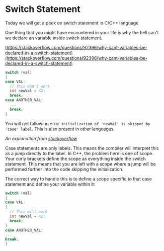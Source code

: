 # Switch Statement

Today we will get a peek on switch statement in C/C++ language.

One thing that you might have encountered in your life is why the hell can't we declare an variable inside switch statement.

[https://stackoverflow.com/questions/92396/why-cant-variables-be-declared-in-a-switch-statement](https://stackoverflow.com/questions/92396/why-cant-variables-be-declared-in-a-switch-statement)

```cpp
switch (val)
{
case VAL:
  // This won't work
  int newVal = 42;
  break;
case ANOTHER_VAL:
  ...
  break;
}
```

You will get following error `initialization of 'newVal' is skipped by 'case' label`. This is also present in other languages.

*An explanation from [stackoverflow](https://stackoverflow.com/a/92439/6236710)*

Case statements are only labels. This means the compiler will interpret this as a jump directly to the label. In C++, the problem here is one of scope. Your curly brackets define the scope as everything inside the switch statement. This means that you are left with a scope where a jump will be performed further into the code skipping the initialization.

The correct way to handle this is to define a scope specific to that case statement and define your variable within it:

```cpp
switch (val)
{
case VAL:
{
  // This will work
  int newVal = 42;
  break;
}
case ANOTHER_VAL:
...
break;
}
```


